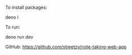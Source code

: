 To install packages:

deno i

To run:

deno run dev

GitHub:
https://github.com/streetzy/note-taking-web-app